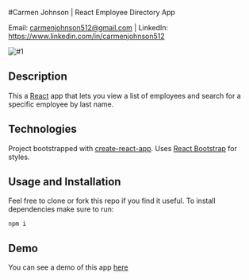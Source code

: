 #Carmen Johnson | React Employee Directory App

Email: carmenjohnson512@gmail.com | LinkedIn: https://www.linkedin.com/in/carmenjohnson512

![#1](https://github.com/carmenjohnson512/react-employee-directory/blob/master/react_EE_directory_gif.gif?raw=true)

## Description

This a [React](https://reactjs.org/) app that lets you view a list of employees and search for a specific employee by last name.
      

## Technologies

Project bootstrapped with [create-react-app](https://reactjs.org/docs/create-a-new-react-app.html#create-react-app). Uses 
[React Bootstrap](https://react-bootstrap.github.io/) for styles. 

## Usage and Installation

Feel free to clone or fork this repo if you find it useful. To install dependencies make sure to run:

```
npm i
```

## Demo

You can see a demo of this app [here](https://carmenjohnson512.github.io/react-employee-directory/)

